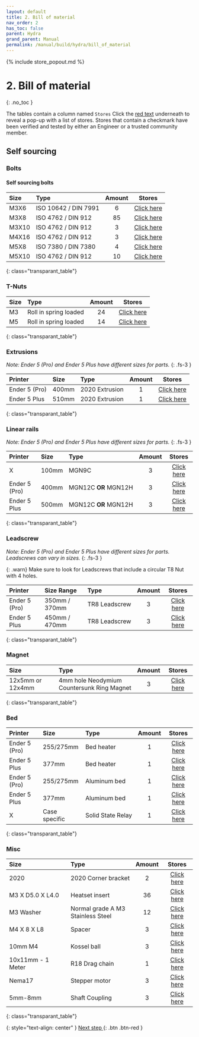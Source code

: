 ```yaml
---
layout: default
title: 2. Bill of material
nav_order: 2
has_toc: false
parent: Hydra
grand_parent: Manual
permalink: /manual/build/hydra/bill_of_material
---
```


{% include store_popout.md %}

# 2. Bill of material
{: .no_toc }

The tables contain a column named `Stores` Click the [red text](#) underneath to reveal a pop-up with a list of stores. Stores that contain a checkmark <i class="bi bi-check-all"></i> have been verified and tested by either an Engineer or a trusted community member.

## Self sourcing

### Bolts

#### Self sourcing bolts

| Size  | Type                              | Amount |          Stores          |
|:------|:----------------------------------|:------:|:------------------------:|
| M3X6  | <nobr>ISO 10642 / DIN 7991</nobr> |   6    | [Click here](#m3x6_7991) |
| M3X8  | <nobr>ISO 4762 / DIN 912</nobr>   |   85   | [Click here](#m3x8_912)  |
| M3X10 | <nobr>ISO 4762 / DIN 912</nobr>   |   3    | [Click here](#m3x10_912) |
| M4X16 | <nobr>ISO 4762 / DIN 912</nobr>   |   3    | [Click here](#m4x16_912) |
| M5X8  | <nobr>ISO 7380 / DIN 7380</nobr>  |   4    | [Click here](#m5x8_7380) |
| M5X10 | <nobr>ISO 4762 / DIN 912</nobr>   |   10   | [Click here](#m5x10_912) |
{: class="transparant_table"}

### T-Nuts

| Size | Type                               | Amount |            Stores             |
|:-----|:-----------------------------------|:------:|:-----------------------------:|
| M3   | <nobr>Roll in spring loaded</nobr> |   24   | [Click here](#m3_rollin_tnut) |
| M5   | <nobr>Roll in spring loaded</nobr> |   14   | [Click here](#m5_rollin_tnut) |
{: class="transparant_table"}

### Extrusions
*Note: Ender 5 (Pro) and Ender 5 Plus have different sizes for parts.*
{: .fs-3 }

| Printer       | Size  | Type                        | Amount |            Stores             |
|:--------------|:------|:----------------------------|:------:|:-----------------------------:|
| Ender 5 (Pro) | 400mm | <nobr>2020 Extrusion</nobr> |   1    | [Click here](#extrusion_2020) |
| Ender 5 Plus  | 510mm | <nobr>2020 Extrusion</nobr> |   1    | [Click here](#extrusion_2020) |
{: class="transparant_table"}

### Linear rails
*Note: Ender 5 (Pro) and Ender 5 Plus have different sizes for parts.*
{: .fs-3 }

| Printer       | Size  | Type                                 | Amount |           Stores           |
|:--------------|:------|:-------------------------------------|:------:|:--------------------------:|
| X             | 100mm | <nobr>MGN9C</nobr>                   |   3    | [Click here](#MGN9C_100mm) |
| Ender 5 (Pro) | 400mm | <nobr>MGN12C <b>OR</b> MGN12H</nobr> |   3    | [Click here](#MGN12_400mm) |
| Ender 5 Plus  | 500mm | <nobr>MGN12C <b>OR</b> MGN12H</nobr> |   3    | [Click here](#MGN12_500mm) |
{: class="transparant_table"}


### Leadscrew
*Note: Ender 5 (Pro) and Ender 5 Plus have different sizes for parts. Leadscrews can vary in sizes.*
{: .fs-3 }

{: .warn}
Make sure to look for Leadscrews that include a circular T8 Nut with 4 holes.

| Printer       | Size Range    | Type                       | Amount |            Stores            |
|:--------------|:--------------|:---------------------------|:------:|:----------------------------:|
| Ender 5 (Pro) | 350mm / 370mm | <nobr>TR8 Leadscrew</nobr> |   3    | [Click here](#TR8_Leadscrew) |
| Ender 5 Plus  | 450mm / 470mm | <nobr>TR8 Leadscrew</nobr> |   3    | [Click here](#TR8_Leadscrew) |
{: class="transparant_table"}

### Magnet

| Size             | Type                                                                    | Amount |            Stores             |
|:-----------------|:------------------------------------------------------------------------|:------:|:-----------------------------:|
| 12x5mm or 12x4mm | <nobr>4mm hole Neodymium</nobr><br><nobr>Countersunk Ring Magnet</nobr> |   3    | [Click here](#12x5_cs_magnet) |
{: class="transparant_table"}

### Bed

| Printer       | Size          | Type                           | Amount |          Stores           |
|:--------------|:--------------|:-------------------------------|:------:|:-------------------------:|
| Ender 5 (Pro) | 255/275mm     | <nobr>Bed heater</nobr>        |   1    | [Click here](#bed_heater) |
| Ender 5 Plus  | 377mm         | <nobr>Bed heater</nobr>        |   1    | [Click here](#bed_heater) |
| Ender 5 (Pro) | 255/275mm     | <nobr>Aluminum bed</nobr>      |   1    | [Click here](#hydra_bed)  |
| Ender 5 Plus  | 377mm         | <nobr>Aluminum bed</nobr>      |   1    | [Click here](#hydra_bed)  |
| X             | Case specific | <nobr>Solid State Relay</nobr> |   1    |    [Click here](#ssr)     |
{: class="transparant_table"}

### Misc

| Size                          | Type                                                             | Amount |               Stores               |
|:------------------------------|:-----------------------------------------------------------------|:------:|:----------------------------------:|
| 2020                          | <nobr>2020 Corner bracket</nobr>                                 |   2    | [Click here](#2020_corner_bracket) |
| <nobr>M3 X D5.0 X L4.0</nobr> | Heatset insert                                                   |   36   |   [Click here](#heatset_insert)    |
| M3 Washer                     | <nobr>Normal grade A M3 </nobr><br><nobr>Stainless Steel </nobr> |   12   |   [Click here](#plain_m3_washer)   |
| M4 X 8 X L8                   | Spacer                                                           |   3    |     [Click here](#8mm_spacers)     |
| 10mm M4                       | Kossel ball                                                      |   3    |   [Click here](#m4_kossel_balls)   |
| 10x11mm - 1 Meter             | R18 Drag chain                                                   |   1    |  [Click here](#10x11_drag_chain)   |
| Nema17                        | Stepper motor                                                    |   3    |    [Click here](#nema17_zaxis)     |
| 5mm-8mm                       | Shaft Coupling                                                   |   3    |   [Click here](#stepper_coupler)   |
{: class="transparant_table"}

{: style="text-align: center" }
<span class="fs-8">
[Next step <i class="bi bi-arrow-return-right"></i>](/manual/build/hydra/printed_files){: .btn .btn-red }
</span>